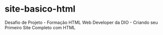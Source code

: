 # site-basico-html
Desafio de Projeto - Formação HTML Web Developer da DIO - Criando seu Primeiro Site Completo com HTML
